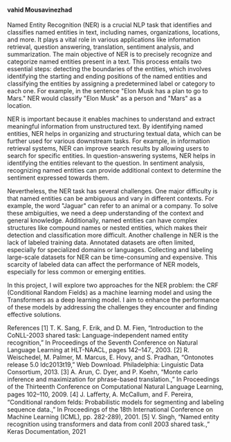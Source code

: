 #### vahid Mousavinezhad

Named Entity Recognition (NER) is a crucial NLP task that identifies and classifies named entities in text, including names, organizations, locations, and more. It plays a vital role in various applications like information retrieval, question answering, translation, sentiment analysis, and summarization. The main objective of NER is to precisely recognize and categorize named entities present in a text. This process entails two essential steps: detecting the boundaries of the entities, which involves identifying the starting and ending positions of the named entities and classifying the entities by assigning a predetermined label or category to each one. For example, in the sentence "Elon Musk has a plan to go to Mars." NER would classify "Elon Musk" as a person and "Mars" as a location.


NER is important because it enables machines to understand and extract meaningful information from unstructured text. By identifying named entities, NER helps in organizing and structuring textual data, which can be further used for various downstream tasks. For example, in information retrieval systems, NER can improve search results by allowing users to search for specific entities. In question-answering systems, NER helps in identifying the entities relevant to the question. In sentiment analysis, recognizing named entities can provide additional context to determine the sentiment expressed towards them.


Nevertheless, the NER task has several challenges. One major difficulty is that named entities can be ambiguous and vary in different contexts. For example, the word "Jaguar" can refer to an animal or a company. To solve these ambiguities, we need a deep understanding of the context and general knowledge. Additionally, named entities can have complex structures like compound names or nested entities, which makes their detection and classification more difficult. Another challenge in NER is the lack of labeled training data. Annotated datasets are often limited, especially for specialized domains or languages. Collecting and labeling large-scale datasets for NER can be time-consuming and expensive. This scarcity of labeled data can affect the performance of NER models, especially for less common or emerging entities.


In this project, I will explore two approaches for the NER problem: the CRF (Conditional Random Fields)  as a machine learning model and using the Transformers as a deep learning model. I aim to enhance the performance of these models by addressing the challenges they encounter and finding effective solutions.


References
[1] T. K. Sang, F. Erik, and D. M. Fien, “Introduction to the CoNLL-2003 shared task: Language-independent named entity recognition,” In Proceedings of the Seventh Conference on Natural Language Learning at HLT-NAACL, pages 142–147., 2003.
[2] R. Weischedel, M. Palmer, M. Marcus, E. Hovy, and S. Pradhan, “Ontonotes release 5.0 ldc2013t19,” Web Download. Philadelphia: Linguistic Data Consortium, 2013.
[3] A. Arun, C. Dyer, and P. Koehn, “Monte carlo inference and maximization for phrase-based translation.,” In Proceedings of the Thirteenth Conference on Computational Natural Language Learning, pages 102–110, 2009.
[4] J. Laﬀerty, A. McCallum, and F. Pereira, “Conditional random felds: Probabilistic models for segmenting and labeling sequence data.,” In Proceedings of the 18th International Conference on Machine Learning (ICML), pp. 282-289), 2001.
[5] V. Singh, “Named entity recognition using transformers and data from conll 2003 shared task.,” Keras Documentation, 2021
